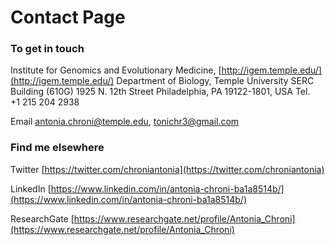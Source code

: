 # Contact Page

### To get in touch
Institute for Genomics and Evolutionary Medicine, [http://igem.temple.edu/](http://igem.temple.edu/)
Department of Biology, Temple University
SERC Building (610G)
1925 N. 12th Street 
Philadelphia, PA 19122-1801, USA
Tel.  +1 215 204 2938

Email [antonia.chroni@temple.edu](antonia.chroni@temple.edu), [tonichr3@gmail.com](tonichr3@gmail.com)



### Find me elsewhere
Twitter [https://twitter.com/chroniantonia](https://twitter.com/chroniantonia)



LinkedIn [https://www.linkedin.com/in/antonia-chroni-ba1a8514b/](https://www.linkedin.com/in/antonia-chroni-ba1a8514b/)



ResearchGate [https://www.researchgate.net/profile/Antonia_Chroni](https://www.researchgate.net/profile/Antonia_Chroni)
